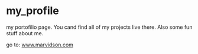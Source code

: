 # my_profile

my portofilio page.  You cand find all of my projects live there.  Also some fun stuff about me. 

go to:
www.marvidson.com
